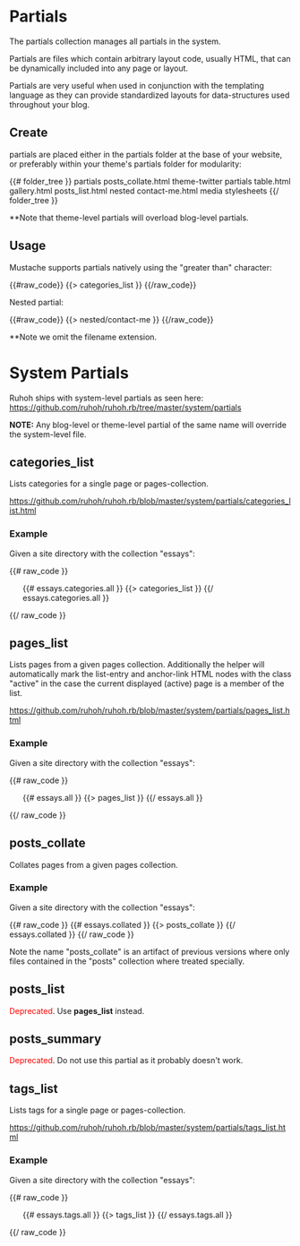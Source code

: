 # Partials

The partials collection manages all partials in the system.

Partials are files which contain arbitrary layout code, usually HTML, that can be dynamically included into any page or layout.

Partials are very useful when used in conjunction with the templating language as they can provide standardized layouts for data-structures used throughout your blog.

## Create

partials are placed either in the partials folder at the base of your website, or preferably within your theme's partials folder for modularity:


{{# folder_tree }}
  partials
    posts_collate.html
  theme-twitter
    partials
      table.html
      gallery.html
      posts_list.html
      nested
        contact-me.html
    media
    stylesheets
{{/ folder_tree }}

**Note that theme-level partials will overload blog-level partials.


## Usage

Mustache supports partials natively using the "greater than" character:

{{#raw_code}}
  {{> categories_list }}
{{/raw_code}}

Nested partial:

{{#raw_code}}
  {{> nested/contact-me }}
{{/raw_code}}

**Note we omit the filename extension.

# System Partials

Ruhoh ships with system-level partials as seen here: https://github.com/ruhoh/ruhoh.rb/tree/master/system/partials

**NOTE:**
Any blog-level or theme-level partial of the same name will override the system-level file.

## categories_list

Lists categories for a single page or pages-collection.

https://github.com/ruhoh/ruhoh.rb/blob/master/system/partials/categories_list.html

### Example

Given a site directory with the collection "essays":

{{# raw_code }}
<ul class="tag_box inline">
{{# essays.categories.all }}
  {{> categories_list }}
{{/ essays.categories.all }}
</ul>
{{/ raw_code }}


## pages_list

Lists pages from a given pages collection. Additionally the helper will automatically mark the list-entry and anchor-link HTML nodes with the class "active" in the case the current displayed (active) page is a member of the list.

https://github.com/ruhoh/ruhoh.rb/blob/master/system/partials/pages_list.html


### Example

Given a site directory with the collection "essays":

{{# raw_code }}
<ul>
{{# essays.all }}
  {{> pages_list }}
{{/ essays.all }}
</ul>
{{/ raw_code }}


## posts_collate

Collates pages from a given pages collection.

### Example

Given a site directory with the collection "essays":

{{# raw_code }}
{{# essays.collated }}
  {{> posts_collate }}
{{/ essays.collated }}
{{/ raw_code }}

Note the name "posts_collate" is an artifact of previous versions where only files contained in the "posts" collection where treated specially.



## posts_list

<span style="color:red">Deprecated</span>. Use **pages_list** instead.


## posts_summary

<span style="color:red">Deprecated</span>. Do not use this partial as it probably doesn't work.


## tags_list

Lists tags for a single page or pages-collection.

https://github.com/ruhoh/ruhoh.rb/blob/master/system/partials/tags_list.html

### Example

Given a site directory with the collection "essays":

{{# raw_code }}
<ul class="tag_box inline">
{{# essays.tags.all }}
  {{> tags_list }}
{{/ essays.tags.all }}
</ul>
{{/ raw_code }}
